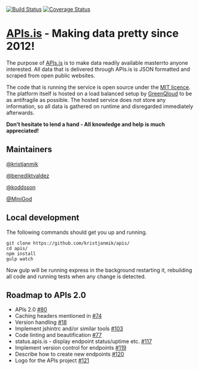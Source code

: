 [![Build Status](https://travis-ci.org/kristjanmik/apis.png?branch=v2)](https://travis-ci.org/kristjanmik/apis)
[![Coverage Status](https://coveralls.io/repos/kristjanmik/apis/badge.svg)](https://coveralls.io/r/kristjanmik/apis)
# [APIs.is](http://apis.is) - Making data pretty since 2012!

The purpose of [APIs.is](http://apis.is) is to make data readily available masterrto anyone interested. All data that is delivered through APIs.is is JSON formatted and scraped from open public websites.

The code that is running the service is open source under the [MIT licence](https://en.wikipedia.org/wiki/MIT_License). The platform itself is hosted on a load balanced setup by [GreenQloud](http://www.greenqloud.com) to be as antifragile as possible. The hosted service does not store any information, so all data is gathered on runtime and disregarded immediately afterwards.

**Don't hesitate to lend a hand - All knowledge and help is much appreciated!**

## Maintainers

[@kristjanmik](https://github.com/kristjanmik/)

[@benediktvaldez](https://github.com/benediktvaldez/)

[@koddsson](https://github.com/koddsson/)

[@MiniGod](https://github.com/minigod/)

## Local development

The following commands should get you up and running.

```
git clone https://github.com/kristjanmik/apis/
cd apis/
npm install
gulp watch
```

Now gulp will be running express in the background restarting it, rebuilding all code and running tests when any change is detected.

## Roadmap to APIs 2.0

- APIs 2.0 [#80](https://github.com/kristjanmik/apis/issues/80)
- Caching headers mentioned in [#74](https://github.com/kristjanmik/apis/issues/74)
- Version handling [#18](https://github.com/kristjanmik/apis/issues/18)
- Implement jshintrc and/or similar tools [#103](https://github.com/kristjanmik/apis/issues/103)
- Code linting and beautification [#77](https://github.com/kristjanmik/apis/issues/77)
- status.apis.is - display endpoint status/uptime etc. [#117](https://github.com/kristjanmik/apis/issues/117)
- Implement version control for endpoints [#119](https://github.com/kristjanmik/apis/issues/119)
- Describe how to create new endpoints [#120](https://github.com/kristjanmik/apis/issues/120)
- Logo for the APIs project [#121](https://github.com/kristjanmik/apis/issues/121)
